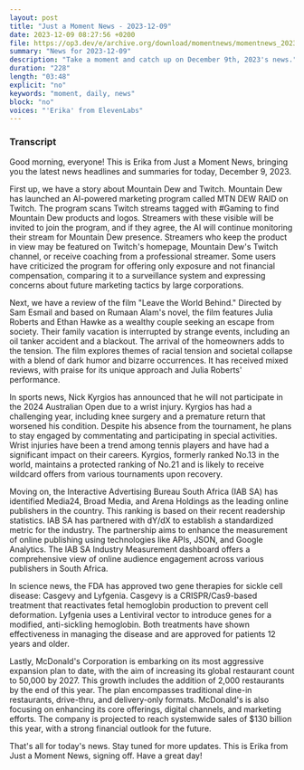 ```yaml
---
layout: post
title: "Just a Moment News - 2023-12-09"
date: 2023-12-09 08:27:56 +0200
file: https://op3.dev/e/archive.org/download/momentnews/momentnews_2023-12-09.mp3
summary: "News for 2023-12-09"
description: "Take a moment and catch up on December 9th, 2023's news."
duration: "228"
length: "03:48"
explicit: "no"
keywords: "moment, daily, news"
block: "no"
voices: "'Erika' from ElevenLabs"
---
```


### Transcript

Good morning, everyone! This is Erika from Just a Moment News, bringing you the latest news headlines and summaries for today, December 9, 2023.

First up, we have a story about Mountain Dew and Twitch. Mountain Dew has launched an AI-powered marketing program called MTN DEW RAID on Twitch. The program scans Twitch streams tagged with #Gaming to find Mountain Dew products and logos. Streamers with these visible will be invited to join the program, and if they agree, the AI will continue monitoring their stream for Mountain Dew presence. Streamers who keep the product in view may be featured on Twitch's homepage, Mountain Dew's Twitch channel, or receive coaching from a professional streamer. Some users have criticized the program for offering only exposure and not financial compensation, comparing it to a surveillance system and expressing concerns about future marketing tactics by large corporations.

Next, we have a review of the film "Leave the World Behind." Directed by Sam Esmail and based on Rumaan Alam's novel, the film features Julia Roberts and Ethan Hawke as a wealthy couple seeking an escape from society. Their family vacation is interrupted by strange events, including an oil tanker accident and a blackout. The arrival of the homeowners adds to the tension. The film explores themes of racial tension and societal collapse with a blend of dark humor and bizarre occurrences. It has received mixed reviews, with praise for its unique approach and Julia Roberts' performance.

In sports news, Nick Kyrgios has announced that he will not participate in the 2024 Australian Open due to a wrist injury. Kyrgios has had a challenging year, including knee surgery and a premature return that worsened his condition. Despite his absence from the tournament, he plans to stay engaged by commentating and participating in special activities. Wrist injuries have been a trend among tennis players and have had a significant impact on their careers. Kyrgios, formerly ranked No.13 in the world, maintains a protected ranking of No.21 and is likely to receive wildcard offers from various tournaments upon recovery.

Moving on, the Interactive Advertising Bureau South Africa (IAB SA) has identified Media24, Broad Media, and Arena Holdings as the leading online publishers in the country. This ranking is based on their recent readership statistics. IAB SA has partnered with dY/dX to establish a standardized metric for the industry. The partnership aims to enhance the measurement of online publishing using technologies like APIs, JSON, and Google Analytics. The IAB SA Industry Measurement dashboard offers a comprehensive view of online audience engagement across various publishers in South Africa.

In science news, the FDA has approved two gene therapies for sickle cell disease: Casgevy and Lyfgenia. Casgevy is a CRISPR/Cas9-based treatment that reactivates fetal hemoglobin production to prevent cell deformation. Lyfgenia uses a Lentiviral vector to introduce genes for a modified, anti-sickling hemoglobin. Both treatments have shown effectiveness in managing the disease and are approved for patients 12 years and older.

Lastly, McDonald's Corporation is embarking on its most aggressive expansion plan to date, with the aim of increasing its global restaurant count to 50,000 by 2027. This growth includes the addition of 2,000 restaurants by the end of this year. The plan encompasses traditional dine-in restaurants, drive-thru, and delivery-only formats. McDonald's is also focusing on enhancing its core offerings, digital channels, and marketing efforts. The company is projected to reach systemwide sales of $130 billion this year, with a strong financial outlook for the future.

That's all for today's news. Stay tuned for more updates. This is Erika from Just a Moment News, signing off. Have a great day!
